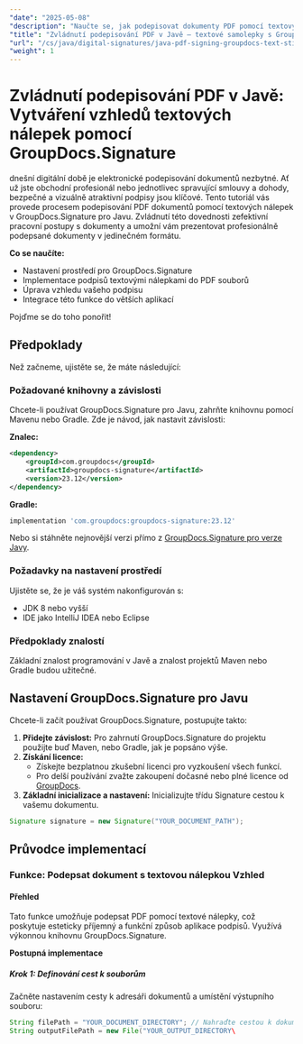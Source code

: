 ```yaml
---
"date": "2025-05-08"
"description": "Naučte se, jak podepisovat dokumenty PDF pomocí textových nálepek s GroupDocs.Signature pro Javu. Zjednodušte si pracovní postupy s dokumenty a zvyšte jejich zabezpečení."
"title": "Zvládnutí podepisování PDF v Javě – textové samolepky s GroupDocs.Signature pro Javu"
"url": "/cs/java/digital-signatures/java-pdf-signing-groupdocs-text-sticker/"
"weight": 1
---
```


# Zvládnutí podepisování PDF v Javě: Vytváření vzhledů textových nálepek pomocí GroupDocs.Signature

dnešní digitální době je elektronické podepisování dokumentů nezbytné. Ať už jste obchodní profesionál nebo jednotlivec spravující smlouvy a dohody, bezpečné a vizuálně atraktivní podpisy jsou klíčové. Tento tutoriál vás provede procesem podepisování PDF dokumentů pomocí textových nálepek v GroupDocs.Signature pro Javu. Zvládnutí této dovednosti zefektivní pracovní postupy s dokumenty a umožní vám prezentovat profesionálně podepsané dokumenty v jedinečném formátu.

**Co se naučíte:**
- Nastavení prostředí pro GroupDocs.Signature
- Implementace podpisů textovými nálepkami do PDF souborů
- Úprava vzhledu vašeho podpisu
- Integrace této funkce do větších aplikací

Pojďme se do toho ponořit!

## Předpoklady

Než začneme, ujistěte se, že máte následující:

### Požadované knihovny a závislosti
Chcete-li používat GroupDocs.Signature pro Javu, zahrňte knihovnu pomocí Mavenu nebo Gradle. Zde je návod, jak nastavit závislosti:

**Znalec:**
```xml
<dependency>
    <groupId>com.groupdocs</groupId>
    <artifactId>groupdocs-signature</artifactId>
    <version>23.12</version>
</dependency>
```

**Gradle:**
```gradle
implementation 'com.groupdocs:groupdocs-signature:23.12'
```

Nebo si stáhněte nejnovější verzi přímo z [GroupDocs.Signature pro verze Javy](https://releases.groupdocs.com/signature/java/).

### Požadavky na nastavení prostředí
Ujistěte se, že je váš systém nakonfigurován s:
- JDK 8 nebo vyšší
- IDE jako IntelliJ IDEA nebo Eclipse

### Předpoklady znalostí
Základní znalost programování v Javě a znalost projektů Maven nebo Gradle budou užitečné.

## Nastavení GroupDocs.Signature pro Javu

Chcete-li začít používat GroupDocs.Signature, postupujte takto:
1. **Přidejte závislost:** Pro zahrnutí GroupDocs.Signature do projektu použijte buď Maven, nebo Gradle, jak je popsáno výše.
2. **Získání licence:**
   - Získejte bezplatnou zkušební licenci pro vyzkoušení všech funkcí.
   - Pro delší používání zvažte zakoupení dočasné nebo plné licence od [GroupDocs](https://purchase.groupdocs.com/buy).
3. **Základní inicializace a nastavení:** Inicializujte třídu Signature cestou k vašemu dokumentu.

```java
Signature signature = new Signature("YOUR_DOCUMENT_PATH");
```

## Průvodce implementací

### Funkce: Podepsat dokument s textovou nálepkou Vzhled

#### Přehled
Tato funkce umožňuje podepsat PDF pomocí textové nálepky, což poskytuje esteticky příjemný a funkční způsob aplikace podpisů. Využívá výkonnou knihovnu GroupDocs.Signature.

**Postupná implementace**

##### Krok 1: Definování cest k souborům
Začněte nastavením cesty k adresáři dokumentů a umístění výstupního souboru:

```java
String filePath = "YOUR_DOCUMENT_DIRECTORY"; // Nahraďte cestou k dokumentu
String outputFilePath = new File("YOUR_OUTPUT_DIRECTORY\